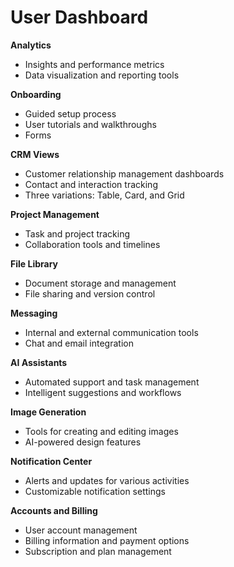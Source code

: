 # User Dashboard

**Analytics**

* Insights and performance metrics
* Data visualization and reporting tools

**Onboarding**

* Guided setup process
* User tutorials and walkthroughs
* Forms

**CRM Views**

* Customer relationship management dashboards
* Contact and interaction tracking
* Three variations: Table, Card, and Grid

**Project Management**

* Task and project tracking
* Collaboration tools and timelines

**File Library**

* Document storage and management
* File sharing and version control

**Messaging**

* Internal and external communication tools
* Chat and email integration

**AI Assistants**

* Automated support and task management
* Intelligent suggestions and workflows

**Image Generation**

* Tools for creating and editing images
* AI-powered design features

**Notification Center**

* Alerts and updates for various activities
* Customizable notification settings

**Accounts and Billing**

* User account management
* Billing information and payment options
* Subscription and plan management
